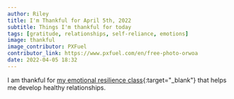```yaml
---
author: Riley
title: I'm Thankful for April 5th, 2022
subtitle: Things I'm thankful for today
tags: [gratitude, relationships, self-reliance, emotions]
image: thankful
image_contributor: PXFuel
contributor_link: https://www.pxfuel.com/en/free-photo-orwoa
date: 2022-04-05 18:32
---
```


I am thankful for [my emotional resilience class](https://www.churchofjesuschrist.org/study/manual/emotional-resilience-for-self-reliance?lang=eng){:target="_blank"} that helps me develop healthy relationships.